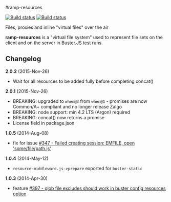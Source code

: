 #ramp-resources

[![Build status](https://secure.travis-ci.org/busterjs/ramp-resources.png?branch=master)](http://travis-ci.org/busterjs/ramp-resources) [![Build status](https://ci.appveyor.com/api/projects/status/github/busterjs/ramp-resources?branch=master&svg=true)](https://ci.appveyor.com/project/dominykas/ramp-resources)

Files, proxies and inline "virtual files" over the air

**ramp-resources** is a "virtual file system" used to represent file sets on the
client and on the server in Buster.JS test runs.


## Changelog

**2.0.2** (2015-Nov-26)

* Wait for all resources to be added fully before completing concat()

**2.0.1** (2015-Nov-26)

* BREAKING: upgraded to `when@3` from `when@1` - promises are now Common/A+ compliant and no longer release Zalgo
* BREAKING: node support: min 4.2 LTS (Argon) required
* BREAKING: concat() now returns a promise
* License field in package.json

**1.0.5** (2014-Aug-08)

* fix for issue [#347 - Failed creating session: EMFILE, open 'some/file/path.js'](https://github.com/busterjs/buster/issues/347)

**1.0.4** (2014-May-12)

* `resource-middleware.js->prepare` exported for `buster-static`

**1.0.3** (2014-Apr-30)

* feature [#397 - glob file excludes should work in buster config resources option](https://github.com/busterjs/buster/issues/397)
